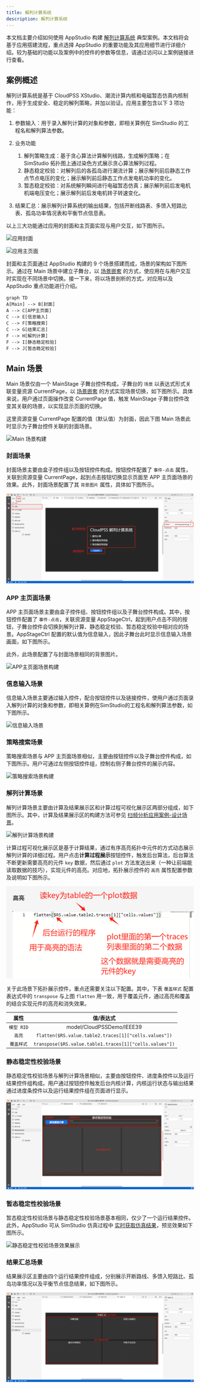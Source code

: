 ```yaml
---
title: 解列计算系统
description: 解列计算系统
---
```


本文档主要介绍如何使用 AppStudio 构建 [解列计算系统](https://cloudpss.net/application/CloudPSSDemo/SystemSplitting#/summary) 典型案例。本文档将会基于应用搭建流程，重点选择 AppStudio 的重要功能及其应用细节进行详细介绍。较为基础的功能以及案例中的控件的参数等信息，请通过访问以上案例链接进行查看。

## 案例概述

解列计算系统是基于 CloudPSS XStudio、潮流计算内核和电磁暂态仿真内核制作，用于生成安全、稳定的解列策略，并加以验证。应用主要包含以下 3 项功能：

1. 参数输入：用于录入解列计算的对象和参数，即相关算例在 SimStudio 的工程名和解列算法参数。

2. 业务功能
   1. 解列策略生成：基于贪心算法计算解列线路，生成解列策略；在 SimStudio 拓扑图上通过染色方式展示贪心算法解列过程。
   2. 静态稳定校验：对解列后的各孤岛进行潮流计算；展示解列前后静态工作点节点电压的变化；展示解列前后静态工作点发电机功率的变化。
   3. 暂态稳定校验：对系统解列瞬间进行电磁暂态仿真；展示解列前后发电机机端电压变化；展示解列前后发电机转子转速变化。

3. 结果汇总：展示解列计算系统的输出结果，包括开断线路表、多馈入短路比表、孤岛功率情况表和平衡节点信息表。

以上三大功能通过应用的封面和主页面实现与用户交互，如下图所示。

![应用封面](./01应用封面.png "应用封面")

![应用主页面](./02应用主页面.png "应用主页面")

封面和主页面通过 AppStudio 构建的 9 个场景搭建而成，场景的架构如下图所示。通过在 Main 场景中建立子舞台，以 [场景嵌套](../../50-app-design/30-layered-scenes/index.md#场景嵌套) 的方式，使应用在与用户交互时实现在不同场景中切换。接一下来，将以场景剖析的方式，对应用以及 AppStudio 重点功能进行介绍。

```mermaid
graph TD
A[Main] --> B[封面]
A --> C[APP主页面]
C --> E[信息输入]
C --> F[策略搜索]
C --> G[结果汇总]
F --> H[解列计算]
F --> I[静态稳定校验]
F --> J[暂态稳定校验]
```

## Main 场景

Main 场景仅由一个 MainStage 子舞台控件构成，子舞台的 `场景` 以表达式形式关联变量资源 CurrentPage，以 [场景嵌套](../../50-app-design/30-layered-scenes/index.md#场景嵌套) 的方式实现场景切换，如下图所示。具体来说，用户通过页面操作改变 CurrentPage 值，触发 MainStage 子舞台控件改变其关联的场景，以实现显示页面的切换。

这里资源变量 CurrentPage 配置的值（默认值）为封面，因此下图 Main 场景此时显示为子舞台控件关联的封面场景。

![Main 场景构建](./03Main场景构建.png "Main 场景构建")


### 封面场景

封面场景主要由盒子控件组以及按钮控件构成。按钮控件配置了 `事件-点击` 属性，关联到资源变量 CurrentPage，起到点击按钮切换显示页面至 APP 主页面场景的效果。此外，封面场景配置了其 `背景图片` 属性，具体如下图所示。

![封面场景构建](./04封面场景构建.png "封面场景构建")


### APP 主页面场景

APP 主页面场景主要由盒子控件组、按钮控件组以及子舞台控件构成。其中，按钮控件配置了 `事件-点击`，关联资源变量 AppStageCtrl，起到用户点击不同的按钮，子舞台控件会切换到解列计算、静态稳定校验、暂态稳定校验中相对应的场景。AppStageCtrl 配置的默认值为信息输入，因此子舞台此时显示信息输入场景画面，如下图所示。

此外，此场景配置了与封面场景相同的背景图片。

![APP主页面场景构建](./05APP主页面场景构建.png "APP主页面场景构建")


### 信息输入场景

信息输入场景主要通过输入控件，配合按钮控件以及链接控件，使用户通过页面录入解列计算的对象和参数，即相关算例在SimStudio的工程名和解列算法参数，如下图所示。

![信息输入场景](./06信息输入场景.png "信息输入场景")

### 策略搜索场景

策略搜索场景与 APP 主页面场景相似，主要由按钮控件以及子舞台控件构成，如下图所示。用户可通过左侧按钮控件组，控制右侧子舞台控件的展示内容。

![策略搜索场景构建](./07策略搜索场景构建.png "策略搜索场景构建")

### 解列计算场景

解列计算场景主要由计算及结果展示区和计算过程可视化展示区两部分组成，如下图所示。其中，计算及结果展示区的构建方法可参见 [扫频分析应用案例-设计场景](../10-Freq-Sweep-Analyzer%20/index.md#设计场景)。

![解列计算场景构建](08解列计算场景构建.png)

计算过程可视化展示区是基于计算结果，通过有序高亮拓扑中元件的方式动态展示解列计算的详细过程。用户点击**计算过程展示**按钮控件，触发后台算法，后台算法不断更新需要高亮的元件 `key` 数据，然后通过 `plot` 方法发送出来（一种让前端能读取数据的技巧），实现元件的高亮。对应地，拓扑展示控件的 `高亮` 属性配置参数及说明如下图所示。

![拓扑展示-高亮属性配置及说明](08拓扑展示-高亮属性配置及说明.png)

关于此场景下拓扑展示控件，重点还需要关注以下配置。其中，下表 `覆盖样式` 配置表达式中的 `transpose` 与上图 `flatten` 用一致，用于覆盖元件，通过高亮和覆盖的结合实现元件的高亮和消失效果。

| 属性 | 值/表达式 |
| :--: | :--: |
| `模型 RID` | model/CloudPSSDemo/IEEE39 |
| `高亮` | `flatten($RS.value.table2.traces[1]["cells.values"])` |
| `覆盖样式` | `transpose($RS.value.table1.traces[1]["cells.values"])` |

### 静态稳定性校验场景

静态稳定性校验场景与解列计算场景相似，主要由按钮控件、进度条控件以及运行结果控件组构成。用户通过按钮控件触发后台内核计算，内核运行状态与输出结果通过进度条控件以及运行结果控件组在页面进行显示。

![静态稳定性校验场景构建](./09静态稳定性校验场景构建.png "静态稳定性校验场景构建")

### 暂态稳定性校验场景

暂态稳定性校验场景与静态稳定性校验场景基本相同，仅少了一个运行结果控件。此外，AppStudio 可从 SimStudio 仿真过程中 [实时获取仿真结果](../../../../80-sdk-python/40-emtlab-sdk/20-advanced/20-advanced-case2/index.md#代码解析)，预览效果如下图所示。

![静态稳定性校验场景效果展示](10暂态稳定性校验场景效果展示.png)

### 结果汇总场景

结果展示区主要由四个运行结果控件组成，分别展示开断路线、多馈入短路比、孤岛功率情况以及平衡节点信息结果，如下图所示。

![结果汇总场景构建](11结果汇总场景构建.png)